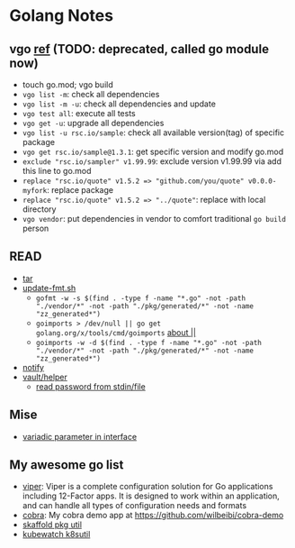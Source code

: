 # Golang Notes
## vgo [ref](https://zhuanlan.zhihu.com/p/33926171) (TODO: deprecated, called go module now)
+ touch go.mod; vgo build
+ `vgo list -m`: check all dependencies
+ `vgo list -m -u`: check all dependencies and update
+ `vgo test all`: execute all tests
+ `vgo get -u`: upgrade all dependencies
+ `vgo list -u rsc.io/sample`: check all available version(tag) of specific package
+ `vgo get rsc.io/sample@1.3.1`: get specific version and modify go.mod
+ `exclude "rsc.io/sampler" v1.99.99`: exclude version v1.99.99 via add this line to go.mod
+ `replace "rsc.io/quote" v1.5.2 => "github.com/you/quote" v0.0.0-myfork`: replace package
+ `replace "rsc.io/quote" v1.5.2 => "../quote"`: replace with local directory
+ `vgo vendor`: put dependencies in vendor to comfort traditional `go build` person


## READ
+ [tar](https://github.com/GoogleContainerTools/skaffold/blob/master/pkg/skaffold/util/tar.go)
+ [update-fmt.sh](https://github.com/heptio/ark/blob/master/hack/update-fmt.sh)
    - `gofmt -w -s $(find . -type f -name "*.go" -not -path "./vendor/*" -not -path "./pkg/generated/*" -not -name "zz_generated*")`
    - `goimports > /dev/null || go get golang.org/x/tools/cmd/goimports` [about ||](https://unix.stackexchange.com/a/24685/36211)
    - `goimports -w -d $(find . -type f -name "*.go" -not -path "./vendor/*" -not -path "./pkg/generated/*" -not -name "zz_generated*")`
+ [notify](https://github.com/oxequa/realize/blob/master/realize/notify.go)
+ [vault/helper](https://github.com/hashicorp/vault/tree/master/helper)
    + [read password from stdin/file](https://github.com/hashicorp/vault/blob/master/helper/password/password.go)
## Mise
+ [variadic parameter in interface](https://github.com/go-kit/kit/blob/master/metrics/metrics.go)

## My awesome go list
+ [viper](https://github.com/spf13/viper): Viper is a complete configuration solution for Go applications including 12-Factor apps. It is designed to work within an application, and can handle all types of configuration needs and formats
+ [cobra](https://github.com/spf13/cobra): My cobra demo app at https://github.com/wilbeibi/cobra-demo
+ [skaffold pkg util](https://github.com/GoogleContainerTools/skaffold/blob/master/pkg/skaffold/util/util.go)
+ [kubewatch k8sutil](https://github.com/bitnami-labs/kubewatch/blob/master/pkg/utils/k8sutil.go)
